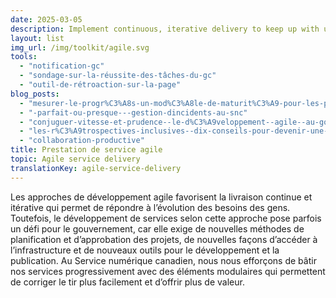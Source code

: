 ```yaml
---
date: 2025-03-05
description: Implement continuous, iterative delivery to keep up with users’ evolving needs.
layout: list
img_url: /img/toolkit/agile.svg
tools:
  - "notification-gc"
  - "sondage-sur-la-réussite-des-tâches-du-gc" 
  - "outil-de-rétroaction-sur-la-page"
blog_posts:
  - "mesurer-le-progr%C3%A8s-un-mod%C3%A8le-de-maturit%C3%A9-pour-les-produits-du-gouvernement-num%C3%A9rique."
  - "-parfait-ou-presque---gestion-dincidents-au-snc"
  - "conjuguer-vitesse-et-prudence--le-d%C3%A9veloppement--agile--au-gouvernement"
  - "les-r%C3%A9trospectives-inclusives--dix-conseils-pour-devenir-une-meilleure-%C3%A9quipe"
  - "collaboration-productive"
title: Prestation de service agile
topic: Agile service delivery
translationKey: agile-service-delivery
---
```

Les approches de développement agile favorisent la livraison continue et itérative qui permet de répondre à l’évolution des besoins des gens. Toutefois, le développement de services selon cette approche pose parfois un défi pour le gouvernement, car elle exige de nouvelles méthodes de planification et d’approbation des projets, de nouvelles façons d’accéder à l’infrastructure et de nouveaux outils pour le développement et la publication. Au Service numérique canadien, nous nous efforçons de bâtir nos services progressivement avec des éléments modulaires qui permettent de corriger le tir plus facilement et d’offrir plus de valeur. 